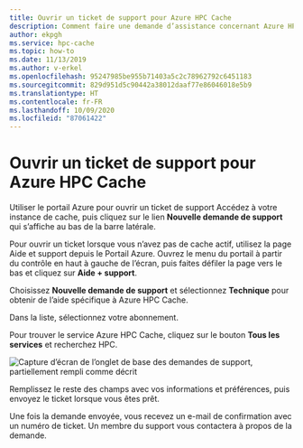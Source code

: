 ```yaml
---
title: Ouvrir un ticket de support pour Azure HPC Cache
description: Comment faire une demande d’assistance concernant Azure HPC Cache
author: ekpgh
ms.service: hpc-cache
ms.topic: how-to
ms.date: 11/13/2019
ms.author: v-erkel
ms.openlocfilehash: 95247985be955b71403a5c2c78962792c6451183
ms.sourcegitcommit: 829d951d5c90442a38012daaf77e86046018e5b9
ms.translationtype: HT
ms.contentlocale: fr-FR
ms.lasthandoff: 10/09/2020
ms.locfileid: "87061422"
---
```

# <a name="open-a-support-ticket-for-azure-hpc-cache"></a>Ouvrir un ticket de support pour Azure HPC Cache

Utiliser le portail Azure pour ouvrir un ticket de support Accédez à votre instance de cache, puis cliquez sur le lien **Nouvelle demande de support** qui s’affiche au bas de la barre latérale.

Pour ouvrir un ticket lorsque vous n’avez pas de cache actif, utilisez la page Aide et support depuis le Portail Azure. Ouvrez le menu du portail à partir du contrôle en haut à gauche de l’écran, puis faites défiler la page vers le bas et cliquez sur **Aide + support**.

Choisissez **Nouvelle demande de support** et sélectionnez **Technique** pour obtenir de l’aide spécifique à Azure HPC Cache.

Dans la liste, sélectionnez votre abonnement.

Pour trouver le service Azure HPC Cache, cliquez sur le bouton **Tous les services** et recherchez HPC.

![Capture d’écran de l’onglet de base des demandes de support, partiellement rempli comme décrit](media/hpc-cache-support-request.png)

Remplissez le reste des champs avec vos informations et préférences, puis envoyez le ticket lorsque vous êtes prêt.

Une fois la demande envoyée, vous recevez un e-mail de confirmation avec un numéro de ticket. Un membre du support vous contactera à propos de la demande.
